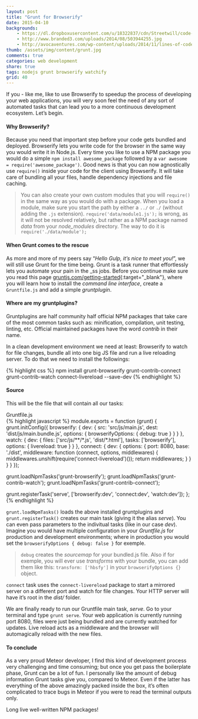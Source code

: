 ```yaml
---
layout: post
title: "Grunt for Browserify"
date: 2015-04-10
backgrounds:
    - https://dl.dropboxusercontent.com/u/18322837/cdn/Streetwill/code-screen.jpg
    - http://www.branded3.com/uploads/2014/08/503944255.jpg
    - http://avocaventures.com/wp-content/uploads/2014/11/lines-of-code.jpg
thumb: /assets/img/content/grunt.jpg
comments: true
categories: web development
share: true
tags: nodejs grunt browserify watchify
grid: 40
---
```


If you - like me, like to use Browserify to speedup the process of developing your web applications, you will very soon feel the need of any sort of automated tasks that can lead you to a more continuous development ecosystem. Let’s begin.

#### Why Browserify?

Because you need that important step before your code gets bundled and deployed. Browserify lets you write code for the browser in the same way you would write it in Node.js. Every time you like to use a NPM package you would do a simple `npm install awesome_package` followed by a `var awesome = require('awesome_package')`. Good news is that you can now agnostically use `require()` inside your code for the client using Browserify. It will take care of bundling all your files, handle dependency injections and file caching.

> You can also create your own custom modules that you will `require()` in the same way as you would do with a package. When you load a module, make sure you start the path by either a `../` or `./` (without adding the `.js` extension). `require('data/module1.js');` is wrong, as it will not be resolved relatively, but rather as a NPM package named *data* from your *node_modules* directory. The way to do it is `require('./data/module');`

#### When Grunt comes to the rescue

As more and more of my peers say “*Hello Gulp, it’s nice to meet you!*”, we will still use Grunt for the time being. Grunt is a task runner that effortlessly lets you automate your pain in the _ss jobs. Before you continue make sure you read this page [gruntjs.com/getting-started](http://gruntjs.com/getting-started){:target="_blank"}, where you will learn how to install the *command line interface*, create a `Gruntfile.js` and add a simple *gruntplugin*.

#### Where are my gruntplugins?

Gruntplugins are half community half official NPM packages that take care of the most common tasks such as: minification, compilation, unit testing, linting, etc. Official maintained packages have the word *contrib* in their name.

In a clean development environment we need at least: Browserify to watch for file changes, bundle all into one big JS file and run a live reloading server. To do that we need to install the followings:

{% highlight css %}
npm install grunt-browserify grunt-contrib-connect grunt-contrib-watch connect-livereload --save-dev
{% endhighlight %}

#### Source

This will be the file that will contain all our tasks:

<div class="filename">Gruntfile.js</div>
{% highlight javascript %}
module.exports = function (grunt) {
  grunt.initConfig({
    browserify: {
      dev: {
        src: 'src/js/main.js',
        dest: 'dist/js/main.bundle.js',
        options: {
          browserifyOptions: {
            debug: true
          }
        }
      }
    },
    watch: {
      dev: {
        files: ['src/js/**/*.js', 'dist/*.html'],
        tasks: ['browserify'],
        options: {
          livereload: true
        }
      }
    },
    connect: {
      dev: {
        options: {
          port: 8080,
          base: './dist',
          middleware: function (connect, options, middlewares) {
            middlewares.unshift(require('connect-livereload')());
            return middlewares;
          }
        }
      }
    }
  });

  grunt.loadNpmTasks('grunt-browserify');
  grunt.loadNpmTasks('grunt-contrib-watch');
  grunt.loadNpmTasks('grunt-contrib-connect');

  grunt.registerTask('serve', ['browserify:dev', 'connect:dev', 'watch:dev']);
};
{% endhighlight %}

`grunt.loadNpmTasks()` loads the above installed gruntplugins and `grunt.registerTask()` creates our main task (giving it the alias *serve*). You can even pass parameters to the indivitual tasks (like in our case *dev*). Imagine you would have multiple configuration in your *Gruntfile.js* for production and development environments; where in production you would set the `browserifyOptions { debug: false }` for exemple.

> `debug` creates the *sourcemap* for your bundled.js file. Also if for exemple, you will ever use *transforms* with your bundle, you can add them like this: `transform: ['hbsfy']` in your `browserifyOptions {}` object.

`connect` task uses the `connect-livereload` package to start a mirrored server on a different port and watch for file changes. Your HTTP server will have it’s root in the *dist/* folder.

We are finally ready to run our Gruntfile main task, *serve*. Go to your terminal and type `grunt serve`. Your web application is currently running port 8080, files were just being bundled and are currently watched for updates. Live reload acts as a middleware and the browser will automagically reload with the new files.

#### To conclude

As a very proud Meteor developer, I find this kind of development process very challenging and time consuming; but once you get pass the boilerplate phase, Grunt can be a lot of fun. I personally like the amount of debug information Grunt tasks give you, compared to Meteor. Even if the latter has everything of the above amazingly packed inside the box, it’s often complicated to trace bugs in Meteor if you were to read the terminal outputs only.

Long live well-written NPM packages!
